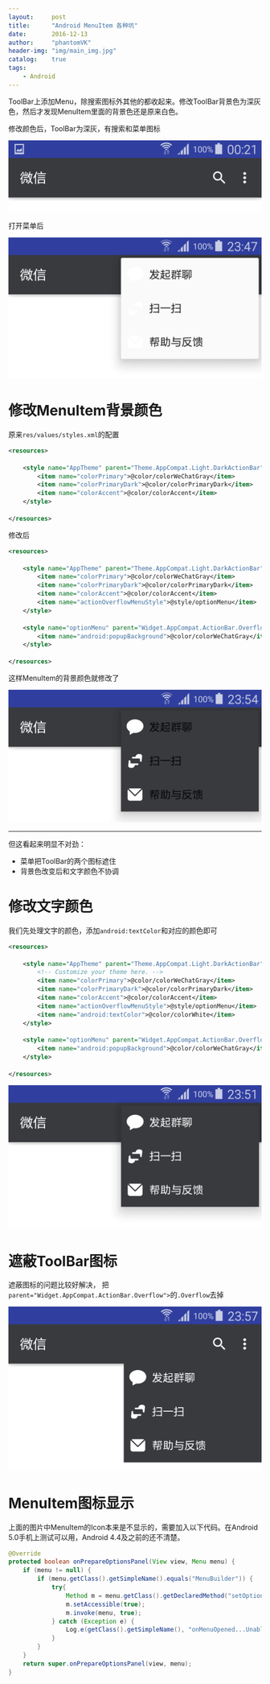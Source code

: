 ```yaml
---
layout:     post
title:      "Android MenuItem 各种坑"
date:       2016-12-13
author:     "phantomVK"
header-img: "img/main_img.jpg"
catalog:    true
tags:
    - Android
---
```


ToolBar上添加Menu，除搜索图标外其他的都收起来。修改ToolBar背景色为深灰色，然后才发现MenuItem里面的背景色还是原来白色。

修改颜色后，ToolBar为深灰，有搜索和菜单图标

![img](/img/android/menuitem/toolbar.png)

打开菜单后

![img](/img/android/menuitem/overflow.png)

# 修改MenuItem背景颜色

原来`res/values/styles.xml`的配置

```xml
<resources>

    <style name="AppTheme" parent="Theme.AppCompat.Light.DarkActionBar">
        <item name="colorPrimary">@color/colorWeChatGray</item>
        <item name="colorPrimaryDark">@color/colorPrimaryDark</item>
        <item name="colorAccent">@color/colorAccent</item>
    </style>

</resources>
```

修改后

```xml
<resources>

    <style name="AppTheme" parent="Theme.AppCompat.Light.DarkActionBar">
        <item name="colorPrimary">@color/colorWeChatGray</item>
        <item name="colorPrimaryDark">@color/colorPrimaryDark</item>
        <item name="colorAccent">@color/colorAccent</item>
        <item name="actionOverflowMenuStyle">@style/optionMenu</item>
    </style>

    <style name="optionMenu" parent="Widget.AppCompat.ActionBar.Overflow">
        <item name="android:popupBackground">@color/colorWeChatGray</item>
    </style>
    
</resources>
```

这样MenuItem的背景颜色就修改了

![img](/img/android/menuitem/bg_overflow.png)

____

但这看起来明显不对劲：

* 菜单把ToolBar的两个图标遮住
* 背景色改变后和文字颜色不协调

# 修改文字颜色

我们先处理文字的颜色，添加`android:textColor`和对应的颜色即可

```xml
<resources>

    <style name="AppTheme" parent="Theme.AppCompat.Light.DarkActionBar">
        <!-- Customize your theme here. -->
        <item name="colorPrimary">@color/colorWeChatGray</item>
        <item name="colorPrimaryDark">@color/colorPrimaryDark</item>
        <item name="colorAccent">@color/colorAccent</item>
        <item name="actionOverflowMenuStyle">@style/optionMenu</item>
        <item name="android:textColor">@color/colorWhite</item>
    </style>

    <style name="optionMenu" parent="Widget.AppCompat.ActionBar.Overflow">
        <item name="android:popupBackground">@color/colorWeChatGray</item>
    </style>

</resources>
```

![img](/img/android/menuitem/bg_text_overflow.png)


# 遮蔽ToolBar图标

遮蔽图标的问题比较好解决，
把`parent="Widget.AppCompat.ActionBar.Overflow">`的`.Overflow`去掉

![img](/img/android/menuitem/bg_text_good.png)

# MenuItem图标显示

上面的图片中MenuItem的Icon本来是不显示的，需要加入以下代码。在Android 5.0手机上测试可以用，Android 4.4及之前的还不清楚。

```java
@Override
protected boolean onPrepareOptionsPanel(View view, Menu menu) {
    if (menu != null) {
        if (menu.getClass().getSimpleName().equals("MenuBuilder")) {
            try{
                Method m = menu.getClass().getDeclaredMethod("setOptionalIconsVisible", Boolean.TYPE);
                m.setAccessible(true);
                m.invoke(menu, true);
            } catch (Exception e) {
                Log.e(getClass().getSimpleName(), "onMenuOpened...Unable to set icons for overflow menu", e);
            }
        }
    }
    return super.onPrepareOptionsPanel(view, menu);
}
```





